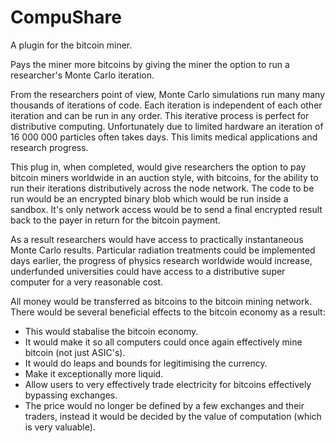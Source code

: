 CompuShare
==============

A plugin for the bitcoin miner.

Pays the miner more bitcoins by giving the miner the option to run a researcher's Monte Carlo iteration.

From the researchers point of view, Monte Carlo simulations run many many thousands of iterations of code. Each iteration is independent of each other iteration and can be run in any order. This iterative process is perfect for distributive computing. Unfortunately due to limited hardware an iteration of 16 000 000 particles often takes days. This limits medical applications and research progress.

This plug in, when completed, would give researchers the option to pay bitcoin miners worldwide in an auction style, with bitcoins, for the ability to run their iterations distributively across the node network. The code to be run would be an encrypted binary blob which would be run inside a sandbox. It's only network access would be to send a final encrypted result back to the payer in return for the bitcoin payment.

As a result researchers would have access to practically instantaneous Monte Carlo results. Particular radiation treatments could be implemented days earlier, the progress of physics research worldwide would increase, underfunded universities could have access to a distributive super computer for a very reasonable cost.

All money would be transferred as bitcoins to the bitcoin mining network. There would be several beneficial effects to the bitcoin economy as a result:
* This would stabalise the bitcoin economy. 
* It would make it so all computers could once again effectively mine bitcoin (not just ASIC's). 
* It would do leaps and bounds for legitimising the currency. 
* Make it exceptionally more liquid. 
* Allow users to very effectively trade electricity for bitcoins effectively bypassing exchanges. 
* The price would no longer be defined by a few exchanges and their traders, instead it would be decided by the value of computation (which is very valuable).

